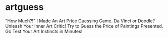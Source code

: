 # artguess
"How Much?!" I Made An Art Price Guessing Game. Da Vinci or Doodle? Unleash Your Inner Art Critic! Try to Guess the Price of Paintings Presented. Go Test Your Art Instincts in Minutes!
